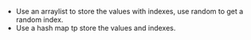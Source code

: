 * Use an arraylist to store the values with indexes, use random to get a random index.
* Use a hash map tp store the values and indexes.
